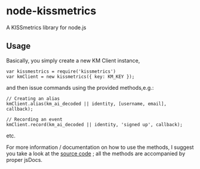 node-kissmetrics
================

A KISSmetrics library for node.js

Usage
-----

Basically, you simply create a new KM Client instance,

    var kissmestrics = require('kissmetrics')
    var kmClient = new kissmetrics({ key: KM_KEY });

and then issue commands using the provided methods,e.g.:

    // Creating an alias
    kmClient.alias(km_ai_decoded || identity, [username, email], callback);

    // Recording an event
    kmClient.record(km_ai_decoded || identity, 'signed up', callback);

etc.

For more information / documentation on how to use the methods, I suggest you take a look at the [source code](https://github.com/glesperance/node-kissmetrics/blob/master/lib/kissmetrics.js) ; all the methods are accompanied by proper jsDocs.
